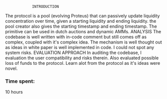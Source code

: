                 INTRODUCTION 
The protocol is a pool (evolving Proteus) that can passively update liquidity concentration over time, given a starting liquidity and ending liquidity. the pool creator also gives the starting timestamp and ending timestamp. The primitive can be used in dutch auctions and dynamic AMMs.
                 ANALYSIS
The codebase is well written with in-code comment but still comes off as complex, coupled with it's complex idea. The mechanism is well thought out as ideas in white paper is well implemented in code. I could not spot any system risks.
                 EVALUATION APPROACH
In auditing the codebase, I evaluation the user compatibility and risks therein. Also evaluated possible loss of funds to the protocol.
Learn alot from the protocol as it's ideas were novel.

### Time spent:
10 hours